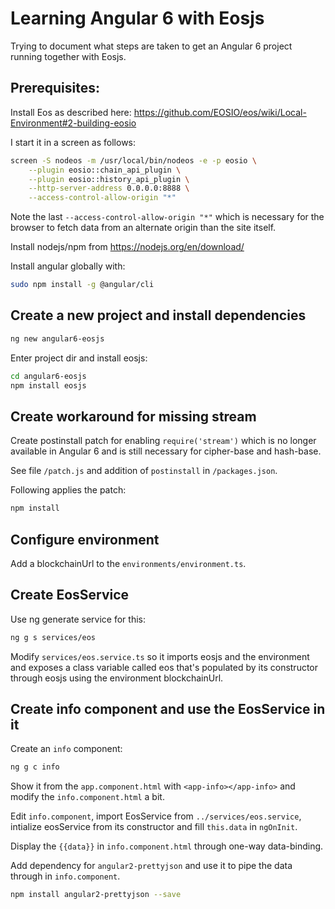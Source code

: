 # Learning Angular 6 with Eosjs

Trying to document what steps are taken to get an Angular 6 project running together with Eosjs.

## Prerequisites:

Install Eos as described here: https://github.com/EOSIO/eos/wiki/Local-Environment#2-building-eosio

I start it in a screen as follows:
```sh
screen -S nodeos -m /usr/local/bin/nodeos -e -p eosio \
	--plugin eosio::chain_api_plugin \
	--plugin eosio::history_api_plugin \
	--http-server-address 0.0.0.0:8888 \
	--access-control-allow-origin "*"
```

Note the last `--access-control-allow-origin "*"` which is necessary for the browser to fetch data from an alternate origin than the site itself.

Install nodejs/npm from https://nodejs.org/en/download/

Install angular globally with:
```sh
sudo npm install -g @angular/cli
```

## Create a new project and install dependencies

```sh
ng new angular6-eosjs
```

Enter project dir and install eosjs:
```sh
cd angular6-eosjs
npm install eosjs
```

## Create workaround for missing stream

Create postinstall patch for enabling `require('stream')` which is no longer available in Angular 6 and is still necessary for cipher-base and hash-base.

See file `/patch.js` and addition of `postinstall` in `/packages.json`.

Following applies the patch:
```sh
npm install
```

## Configure environment

Add a blockchainUrl to the `environments/environment.ts`.

## Create EosService

Use ng generate service for this:
```sh
ng g s services/eos
```

Modify `services/eos.service.ts` so it imports eosjs and the environment and exposes a class variable called eos that's populated by its constructor through eosjs using the environment blockchainUrl.

## Create info component and use the EosService in it

Create an `info` component:
```sh
ng g c info
```

Show it from the `app.component.html` with `<app-info></app-info>` and modify the `info.component.html` a bit.

Edit `info.component`, import EosService from `../services/eos.service`, intialize eosService from its constructor and fill `this.data` in `ngOnInit`.

Display the `{{data}}` in `info.component.html` through one-way data-binding.

Add dependency for `angular2-prettyjson` and use it to pipe the data through in `info.component`.
```sh
npm install angular2-prettyjson --save
```

